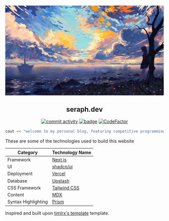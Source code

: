 ![bg](/public/static/images/thumbnails/bg2.png)

<div align="center">

## seraph.dev

[![commit activity](https://img.shields.io/github/commit-activity/w/Seraph27/seraph-dev)](https://github.com/Seraph27/seraph-dev)
[![badge](https://img.shields.io/badge/seraph-dev-0?style=plastic&labelColor=white&color=indigo)](https://github.com/Seraph27/seraph-dev)
[![CodeFactor](https://www.codefactor.io/repository/github/seraph27/seraph-dev/badge)](https://www.codefactor.io/repository/github/seraph27/seraph-dev)
</div>

```c++
cout << "welcome to my personal blog, featuring competitive programming and web developement!" << "\n;
```

These are some of the technologies used to build this website

| Category            | Technology Name                                                           |
| ------------------- | ------------------------------------------------------------------------- |
| Framework           | [Next.js](https://nextjs.org/)                                            |
| UI                  | [shadcn/ui](https://ui.shadcn.com/)                                       |
| Deployment          | [Vercel](https://vercel.com)                                              |
| Database            | [Upstash](https://upstash.com/)                                           |
| CSS Framework       | [Tailwind CSS](https://tailwindcss.com)                                   |
| Content             | [MDX](https://mdxjs.com/)                                                 |
| Syntax Highlighting | [Prism](https://prismjs.com/)                                             |

Inspired and built upon [timlrx's template](https://github.com/timlrx/tailwind-nextjs-starter-blog/?tab=readme-ov-file) template.


